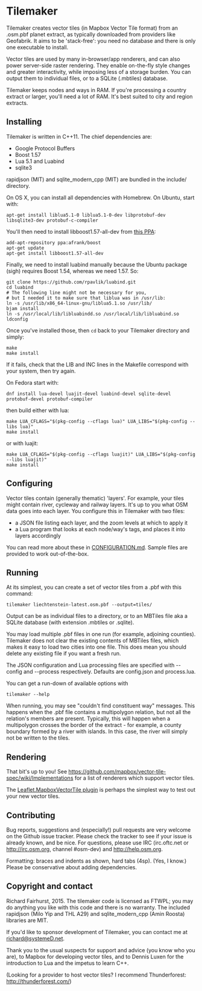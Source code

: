 Tilemaker
=========

Tilemaker creates vector tiles (in Mapbox Vector Tile format) from an .osm.pbf planet extract, as typically downloaded from providers like Geofabrik. It aims to be 'stack-free': you need no database and there is only one executable to install.

Vector tiles are used by many in-browser/app renderers, and can also power server-side raster rendering. They enable on-the-fly style changes and greater interactivity, while imposing less of a storage burden. You can output them to individual files, or to a SQLite (.mbtiles) database.

Tilemaker keeps nodes and ways in RAM. If you're processing a country extract or larger, you'll need a lot of RAM. It's best suited to city and region extracts.

Installing
----------

Tilemaker is written in C++11. The chief dependencies are:

* Google Protocol Buffers
* Boost 1.57
* Lua 5.1 and Luabind
* sqlite3

rapidjson (MIT) and sqlite_modern_cpp (MIT) are bundled in the include/ directory.

On OS X, you can install all dependencies with Homebrew. On Ubuntu, start with:

	apt-get install liblua5.1-0 liblua5.1-0-dev libprotobuf-dev libsqlite3-dev protobuf-c-compiler

You'll then need to install libboost1.57-all-dev from [this PPA](https://launchpad.net/~afrank/+archive/ubuntu/boost):

	add-apt-repository ppa:afrank/boost
	apt-get update
	apt-get install libboost1.57-all-dev

Finally, we need to install luabind manually because the Ubuntu package (sigh) requires Boost 1.54, whereas we need 1.57. So:

	git clone https://github.com/rpavlik/luabind.git
	cd luabind
	# The following line might not be necessary for you,
	# but I needed it to make sure that liblua was in /usr/lib:
	ln -s /usr/lib/x86_64-linux-gnu/liblua5.1.so /usr/lib/
	bjam install
	ln -s /usr/local/lib/libluabindd.so /usr/local/lib/libluabind.so
	ldconfig

Once you've installed those, then `cd` back to your Tilemaker directory and simply:

    make
    make install

If it fails, check that the LIB and INC lines in the Makefile correspond with your system, then try again.

On Fedora start with:

    dnf install lua-devel luajit-devel luabind-devel sqlite-devel protobuf-devel protobuf-compiler

then build either with lua:

    make LUA_CFLAGS="$(pkg-config --cflags lua)" LUA_LIBS="$(pkg-config --libs lua)"
    make install

or with luajit:

    make LUA_CFLAGS="$(pkg-config --cflags luajit)" LUA_LIBS="$(pkg-config --libs luajit)"
    make install

Configuring
-----------

Vector tiles contain (generally thematic) 'layers'. For example, your tiles might contain river, cycleway and railway layers. It's up to you what OSM data goes into each layer. You configure this in Tilemaker with two files:

* a JSON file listing each layer, and the zoom levels at which to apply it
* a Lua program that looks at each node/way's tags, and places it into layers accordingly

You can read more about these in [CONFIGURATION.md](CONFIGURATION.md). Sample files are provided to work out-of-the-box.

Running
-------

At its simplest, you can create a set of vector tiles from a .pbf with this command:

    tilemaker liechtenstein-latest.osm.pbf --output=tiles/ 

Output can be as individual files to a directory, or to an MBTiles file aka a SQLite database (with extension .mbtiles or .sqlite).

You may load multiple .pbf files in one run (for example, adjoining counties). Tilemaker does not clear the existing contents of MBTiles files, which makes it easy to load two cities into one file. This does mean you should delete any existing file if you want a fresh run.

The JSON configuration and Lua processing files are specified with --config and --process respectively. Defaults are config.json and process.lua.

You can get a run-down of available options with

    tilemaker --help

When running, you may see "couldn't find constituent way" messages. This happens when the .pbf file contains a multipolygon relation, but not all the relation's members are present. Typically, this will happen when a multipolygon crosses the border of the extract - for example, a county boundary formed by a river with islands. In this case, the river will simply not be written to the tiles.

Rendering
---------

That bit's up to you! See https://github.com/mapbox/vector-tile-spec/wiki/Implementations for a list of renderers which support vector tiles.

The [Leaflet.MapboxVectorTile plugin](https://github.com/SpatialServer/Leaflet.MapboxVectorTile) is perhaps the simplest way to test out your new vector tiles.

Contributing
------------

Bug reports, suggestions and (especially!) pull requests are very welcome on the Github issue tracker. Please check the tracker to see if your issue is already known, and be nice. For questions, please use IRC (irc.oftc.net or http://irc.osm.org, channel #osm-dev) and http://help.osm.org.

Formatting: braces and indents as shown, hard tabs (4sp). (Yes, I know.) Please be conservative about adding dependencies.


Copyright and contact
---------------------

Richard Fairhurst, 2015. The tilemaker code is licensed as FTWPL; you may do anything you like with this code and there is no warranty. The included rapidjson (Milo Yip and THL A29) and sqlite_modern_cpp (Amin Roosta) libraries are MIT.

If you'd like to sponsor development of Tilemaker, you can contact me at richard@systemeD.net.

Thank you to the usual suspects for support and advice (you know who you are), to Mapbox for developing vector tiles, and to Dennis Luxen for the introduction to Lua and the impetus to learn C++.

(Looking for a provider to host vector tiles? I recommend Thunderforest: http://thunderforest.com/)
